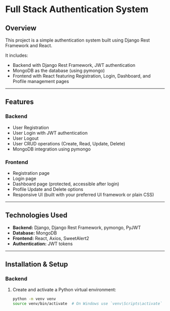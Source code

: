# Full Stack Authentication System

## Overview

This project is a simple authentication system built using Django Rest Framework and React.

It includes:

- Backend with Django Rest Framework, JWT authentication
- MongoDB as the database (using pymongo)
- Frontend with React featuring Registration, Login, Dashboard, and Profile management pages

---

## Features

### Backend
- User Registration
- User Login with JWT authentication
- User Logout
- User CRUD operations (Create, Read, Update, Delete)
- MongoDB integration using pymongo

### Frontend
- Registration page
- Login page
- Dashboard page (protected, accessible after login)
- Profile Update and Delete options
- Responsive UI (built with your preferred UI framework or plain CSS)

---

## Technologies Used

- **Backend:** Django, Django Rest Framework, pymongo, PyJWT
- **Database:** MongoDB
- **Frontend:** React, Axios, SweetAlert2
- **Authentication:** JWT tokens

---

## Installation & Setup

### Backend

1. Create and activate a Python virtual environment:
   ```bash
   python -m venv venv
   source venv/bin/activate  # On Windows use `venv\Scripts\activate`
